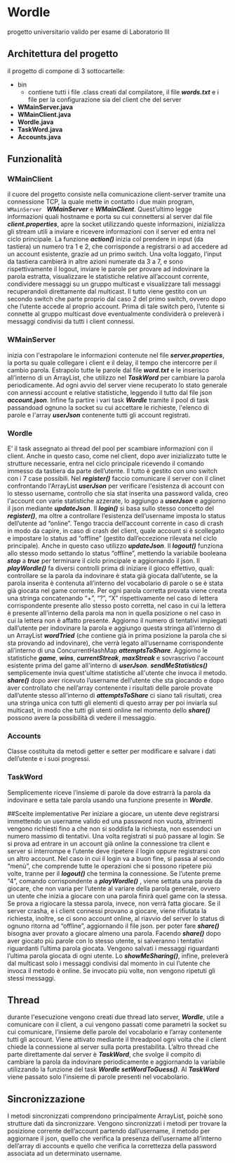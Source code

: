 # Wordle
progetto universitario valido per esame di Laboratorio III

## Architettura del progetto
il progetto di compone di 3 sottocartelle:
- bin
    - contiene tutti i file .class creati dal compilatore, il file ***words.txt*** e i file per la configurazione sia del client che del server
- **WMainServer.java**
- **WMainClient.java**
- **Wordle.java**
- **TaskWord.java**
- **Accounts.java**

## Funzionalità
### WMainClient
il cuore del progetto consiste nella comunicazione client-server tramite una connessione TCP, la quale mette in contatto i due main program, ```WMainServer ``` ***WMainServer*** e ***WMainClient***. Quest’ultimo legge informazioni quali hostname e porta su cui connettersi al server dal file ***client.properties***, apre la socket utilizzando queste informazioni, inizializza gli stream utili a inviare e ricevere informazioni con il server ed entra nel ciclo principale. La funzione ***action()*** inizia col prendere in input (da tastiera) un numero tra 1 e 2, che corrisponde a registrarsi o ad accedere ad un account esistente, grazie ad un
primo switch. Una volta loggato, l’input da tastiera cambierà in altre azioni numerate da 3 a 7, e sono rispettivamente il logout, inviare le parole per provare ad indovinare la parola estratta, visualizzare le statistiche relative all’account corrente, condividere messaggi su un gruppo multicast e visualizzare tali messaggi recuperandoli direttamente dal multicast. Il tutto viene gestito con un secondo switch che parte proprio dal caso 2 del primo switch, ovvero dopo che l’utente accede al proprio account. Prima di tale switch però, l’utente si connette al gruppo multicast dove eventualmente condividerà o preleverà i messaggi condivisi da tutti i client connessi.

### WMainServer
inizia con l'estrapolare le informazioni contenute nel file ***server.properties***, la porta su quale collegare i client e il delay, il tempo che intercorre per il cambio parola. Estrapolo tutte le parole dal file ***word.txt*** e le inserisco all’interno di un ArrayList, che utilizzo nel ***TaskWord*** per cambiare la parola periodicamente. Ad ogni avvio del server viene recuperato lo stato generale con annessi account e relative statistiche, leggendo il tutto dal file json ***account.json***. Infine fa partire i vari task ***Wordle*** tramite il pool di task passandoad ognuno la socket su cui accettare le richieste, l'elenco di parole e l'array ***userJson*** contenente tutti gli account registrati.

### Wordle
E’ il task assegnato ai thread del pool per scambiare informazioni con il client. Anche in questo caso, come nel client, dopo aver inizializzato tutte le strutture necessarie, entra nel ciclo principale ricevendo il comando immesso da tastiera da parte dell’utente. Il tutto è gestito con uno switch con i 7 case possibili. Nel ***register()*** faccio comunicare il server con il clinet confrontando l'ArrayList ***userJson*** per verificare l'esistenza di account con lo stesso username, controllo che sia stat inserita una password valida, creo l'account con varie statistiche azzerate, lo aggiungo a ***userJson*** e aggiorno il json mediante ***updateJson***. 
Il ***login()*** si basa sullo stesso concetto del ***register()***, ma oltre a controllare l’esistenza dell’username imposta lo status dell’utente ad “online”. Tengo traccia dell’account corrente in caso di crash in modo da capire, in caso di crash del client, quale account si è scollegato e impostare lo status ad “offline” (gestito dall’eccezione rilevata nel ciclo principale). Anche in questo caso utilizzo ***updateJson***.
Il ***logout()*** funziona allo stesso modo settando lo status “offline”, mettendo la variabile booleana ***stop*** a ***true*** per terminare il ciclo principale e aggiornando il json. Il ***playWordle()*** fa diversi controlli prima di iniziare il gioco effettivo, quali: controllare se la parola da indovinare è stata già giocata dall’utente, se la parola inserita è contenuta all’interno del vocabolario di parole o se è stata già giocata nel game corrente. Per ogni parola corretta provata viene creata una stringa concatenando “+”, “?”, “X” rispettivamente nel caso di lettera corrispondente presente allo stesso posto corretta,
nel caso in cui la lettera è presente all’interno della parola ma non in quella posizione o nel caso in cui la lettera non è affatto presente. Aggiorno il numero di tentativi impiegati dall’utente per indovinare la parola e aggiungo questa stringa all’interno di un ArrayList ***wordTried*** (che contiene  già in prima posizione la parola che si sta provando ad indovinare), che verrà legato all’username corrispondente all’interno di una ConcurrentHashMap ***attemptsToShare***. Aggiorno le statistiche ***game***, ***wins***, ***currentStreak***, ***maxStreak*** e sovrascrivo l'account esistente prima del game all'interno di ***userJson***.
***sendMeStatistics()*** semplicemente invia quest'ultime statistiche all'utente che invoca il metodo. 
***share()*** dopo aver ricevuto l’username dell’utente che sta giocando e dopo aver controllato che nell’array contenente i risultati delle parole provate dall’utente stesso all’interno di ***attemptsToShare*** ci siano tali risultati, crea una stringa unica con tutti gli elementi di questo array per poi inviarla sul multicast, in modo che tutti gli utenti online nel momento dello ***share()*** possono avere la possibilità di vedere il messaggio.

### Accounts 
Classe costituita da metodi getter e setter per modificare e salvare i dati dell’utente e i
suoi progressi.

### TaskWord
Semplicemente riceve l’insieme di parole da dove estrarrà la parola da indovinare e
setta tale parola usando una funzione presente in ***Wordle***.


##Scelte implementative
Per iniziare a giocare, un utente deve registrarsi immettendo un username valido ed
una password non vuota, altrimenti vengono richiesti fino a che non si soddisfa la
richiesta, non essendoci un numero massimo di tentativi. Una volta registrati si può passare al login. Se si prova ad entrare in un account già
online la connessione tra client e server si interrompe e l’utente deve ripetere il login
oppure registrarsi con un altro account. Nel caso in cui il login va a buon fine, si passa
al secondo “menù”, che comprende tutte le operazioni che si possono ripetere più volte,
tranne per il ***logout()*** che termina la connessione. Se l’utente preme “4”, comando
corrispondente a ***playWordle()*** , viene settata una parola da giocare, che non varia per
l’utente al variare della parola generale, ovvero un utente che inizia a giocare con una
parola finirà quel game con la stessa. Se prova a rigiocare la stessa parola, invece, non
verrà fatta giocare.
Se il server crasha, e i client connessi provano a giocare, viene rifiutata la richiesta,
inoltre, se ci sono account online, al riavvio del server lo status di ognuno ritorna ad
“offline”, aggiornando il file json. per poter fare ***share()*** bisogna aver provato a giocare almeno una parola. Facendo ***share()*** dopo aver giocato più parole con lo stesso utente, si salveranno i tentativi
riguardanti l’ultima parola giocata. Vengono salvati i messaggi riguardanti l’ultima
parola giocata di ogni utente. 
Lo ***showMeSharing()***, infine, preleverà dal multicast solo i messaggi condivisi dal
momento in cui l’utente che invoca il metodo è online. Se invocato più volte, non
vengono ripetuti gli stessi messaggi.

## Thread
durante l'esecuzione vengono creati due thread lato server, ***Wordle***, utile a comunicare
con il client, a cui vengono passati come parametri la socket su cui comunicare,
l’insieme delle parole del vocabolario e l’array contenente tutti gli account. Viene attivato
mediante il threadpool ogni volta che il client chiede la connessione al server sulla porta
prestabilita. L’altro thread che parte direttamente dal server è ***TaskWord***, che svolge il
compito di cambiare la parola da indovinare periodicamente e aggiornando la variabile
utilizzando la funzione del task ***Wordle setWordToGuess()***. Al ***TaskWord*** viene passato solo l'insieme di parole presenti nel vocabolario. 

## Sincronizzazione
I metodi sincronizzati comprendono principalmente ArrayList, poichè sono strutture dati
da sincronizzare. Vengono sincronizzati i metodi per trovare la posizione corrente
dell’account partendo dall’username, il metodo per aggiornare il json, quello che verifica
la presenza dell’username all’interno dell’array di accounts e quello che verifica la
correttezza della password associata ad un determinato username.

